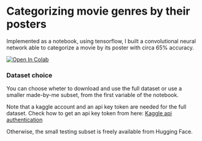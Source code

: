 # Categorizing movie genres by their posters
Implemented as a notebook, using tensorflow, I built a convolutional neural network able to categorize a movie by its poster with circa 65% accuracy.

<a target="_blank" href="https://colab.research.google.com/github/simone-05/amd_project/blob/main/main_notebook.ipynb"> <img src="https://img.shields.io/badge/open%20in%20colab-fff?style=for-the-badge&logo=googlecolab&color=333" alt="Open In Colab"/> </a>

<!-- alternative badge -->
<!-- <a target="_blank" href="https://colab.research.google.com/github/simone-05/amd_project/blob/main/main_notebook.ipynb"> <img src="https://colab.research.google.com/assets/colab-badge.svg" alt="Open In Colab"/> </a> -->

### Dataset choice
You can choose wheter to download and use the full dataset or use a smaller made-by-me subset, from the first variable of the notebook.

Note that a kaggle account and an api key token are needed for the full dataset.
Check how to get an api key token from here: <a target="_blank" href="https://www.kaggle.com/docs/api#authentication">Kaggle api authentication</a>

Otherwise, the small testing subset is freely available from Hugging Face.
